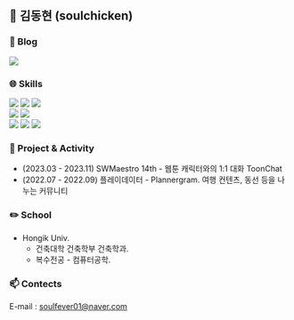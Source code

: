## 🐥 김동현 (soulchicken)

### 📖 Blog
<a href="https://soul-chicken.tistory.com/"><img src="https://img.shields.io/badge/chicken_TISTORY-black?style=flat-square&logo=Talend&logoColor=white"/></a>
### :globe_with_meridians: Skills
<p>
  <img src="https://img.shields.io/badge/HTML5-E34F26?style=flat-square&logo=HTML5&logoColor=white"/> 
  <img src="https://img.shields.io/badge/CSS3-1572B6?style=flat-square&logo=CSS3&logoColor=white"/>
  <img src="https://img.shields.io/badge/JavaScript-F7DF1E?style=flat-square&logo=JavaScript&logoColor=white"/>
  <br>
  <img src="http://img.shields.io/badge/-React-61DAFB?style=flat-square&logo=React&logoColor=black"/>
  <img src="http://img.shields.io/badge/-Node.js-339933?style=flat-square&logo=Node.js&logoColor=white"/>
  <br>
  <img src="https://img.shields.io/badge/Python-3776AB?style=flat-square&logo=Python&logoColor=white"/>    
  <img src="http://img.shields.io/badge/-Java-007396?style=flat-square&logo=Java&logoColor=white"/>
  <img src="https://img.shields.io/badge/MYSQL-4479A1?style=flat-square&logo=MYSQL&logoColor=white"/>
</p>

### 💪 Project & Activity
  - (2023.03 - 2023.11) SWMaestro 14th - 웹툰 캐릭터와의 1:1 대화 ToonChat
  - (2022.07 - 2022.09) 플레이데이터 - Plannergram. 여행 컨텐츠, 동선 등을 나누는 커뮤니티
### ✏️ School
  - Hongik Univ.
    - 건축대학 건축학부 건축학과.
    - 복수전공 - 컴퓨터공학.

### 📫 Contects
E-mail : soulfever01@naver.com
